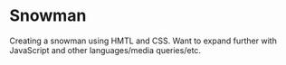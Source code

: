 # Snowman
Creating a snowman using HMTL and CSS. Want to expand further with JavaScript and other languages/media queries/etc.

